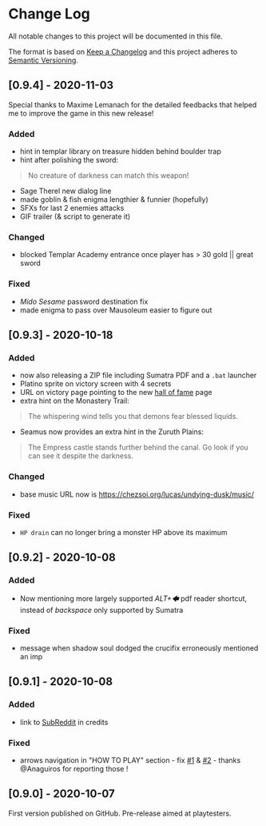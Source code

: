 # Change Log
All notable changes to this project will be documented in this file.

The format is based on [Keep a Changelog](http://keepachangelog.com/)
and this project adheres to [Semantic Versioning](http://semver.org/).


## [0.9.4] - 2020-11-03
Special thanks to Maxime Lemanach for the detailed feedbacks that helped me
to improve the game in this new release!

### Added
- hint in templar library on treasure hidden behind boulder trap
- hint after polishing the sword:
> No creature of darkness can match this weapon!
- Sage Therel new dialog line
- made goblin & fish enigma lengthier & funnier (hopefully)
- SFXs for last 2 enemies attacks
- GIF trailer (& script to generate it)

### Changed
- blocked Templar Academy entrance once player has > 30 gold || great sword

### Fixed
- _Mido Sesame_ password destination fix
- made enigma to pass over Mausoleum easier to figure out

## [0.9.3] - 2020-10-18
### Added
- now also releasing a ZIP file including Sumatra PDF and a `.bat` launcher
- Platino sprite on victory screen with 4 secrets
- URL on victory page pointing to the new [hall of fame](https://chezsoi.org/lucas/undying-dusk/hall-of-fame) page
- extra hint on the Monastery Trail:
> The whispering wind tells you that demons fear blessed liquids.
- Seamus now provides an extra hint in the Zuruth Plains:
> The Empress castle stands further behind the canal. Go look if you can see it despite the darkness.
### Changed
- base music URL now is <https://chezsoi.org/lucas/undying-dusk/music/>
### Fixed
- `HP drain` can no longer bring a monster HP above its maximum

## [0.9.2] - 2020-10-08
### Added
- Now mentioning more largely supported _ALT+🡄_ pdf reader shortcut, instead of _backspace_ only supported by Sumatra
### Fixed
- message when shadow soul dodged the crucifix erroneously mentioned an imp

## [0.9.1] - 2020-10-08
### Added
- link to [SubReddit](https://www.reddit.com/r/UndyingDuskPdfGame/) in credits
### Fixed
- arrows navigation in "HOW TO PLAY" section - fix [#1](https://github.com/Lucas-C/undying-dusk/issues/1) & [#2](https://github.com/Lucas-C/undying-dusk/issues/2) - thanks @Anaguiros for reporting those !

## [0.9.0] - 2020-10-07
First version published on GitHub.
Pre-release aimed at playtesters.

